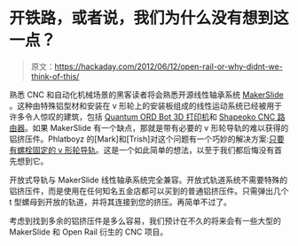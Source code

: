 # 开铁路，或者说，我们为什么没有想到这一点？

> 原文：<https://hackaday.com/2012/06/12/open-rail-or-why-didnt-we-think-of-this/>

熟悉 CNC 和自动化机械场景的黑客读者将会熟悉开源线性轴承系统 [MakerSlide](http://hackaday.com/2011/05/10/open-source-linear-bearing-system/) 。这种由特殊铝型材和安装在 v 形轮上的安装板组成的线性运动系统已经被用于许多令人惊叹的建筑，包括 [Quantum ORD Bot 3D 打印机](http://hackaday.com/2012/02/08/yet-another-3d-printer/)和 [Shapeoko CNC 路由器](https://www.inventables.com/technologies/cnc-mill-kits-shapeoko)。如果 MakerSlide 有一个缺点，那就是带有必要的 v 形轮导轨的难以获得的铝挤压件。Phlatboyz 的[Mark]和[Trish]对这个问题有一个巧妙的解决方案:[只要有螺栓固定的 v 形轮导轨](http://www.kickstarter.com/projects/openrail/openrail-open-source-linear-bearing-system?ref=live)。这是一个如此简单的想法，以至于我们都后悔没有首先想到它。

开放式导轨与 MakerSlide 线性轴承系统完全兼容。开放式轨道系统不需要特殊的铝挤压件，而是使用在任何知名五金店都可以买到的普通铝挤压件。只需弹出几个 t 型螺母到开放的轨道，并将其连接到您的挤压。再简单不过了。

考虑到找到多余的铝挤压件是多么容易，我们预计在不久的将来会有一些大型的 MakerSlide 和 Open Rail 衍生的 CNC 项目。
